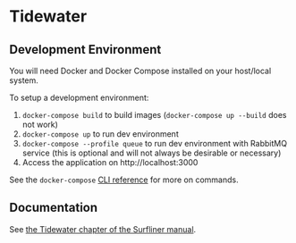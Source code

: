 # Tidewater

## Development Environment

You will need Docker and Docker Compose installed on your host/local system.

To setup a development environment:
1. `docker-compose build` to build images (`docker-compose up --build` does not work)
1. `docker-compose up`  to run dev environment
1. `docker-compose --profile queue` to run dev environment with RabbitMQ service
   (this is optional and will not always be desirable or necessary)
1. Access the application on http://localhost:3000

See the `docker-compose` [CLI reference][cli-reference] for more on commands.

[cli-reference]: https://docs.docker.com/compose/reference/overview/

## Documentation

See [the Tidewater chapter of the Surfliner manual][tidewater-manual].

[tidewater-manual]: ../docs/themanual/tidewater/
